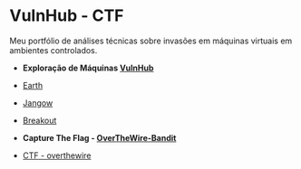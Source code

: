 # VulnHub - CTF
Meu portfólio de análises técnicas sobre invasões em máquinas virtuais em ambientes controlados. 


- **Exploração de Máquinas [VulnHub](https://www.vulnhub.com/)**
- [Earth](./earth.html)
- [Jangow](./jangow.html)
- [Breakout](./breakout.html)

  
- **Capture The Flag - [OverTheWire-Bandit](https://overthewire.org/wargames/bandit/)**
- [CTF - overthewire](./ctf-overthewire.hmtl)

